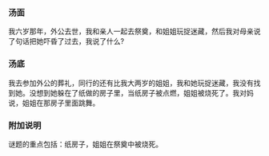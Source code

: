 

### 汤面

我六岁那年，外公去世，我和亲人一起去祭奠，和姐姐玩捉迷藏，然后我对母亲说了句话把她吓昏了过去，我说了什么?

### 汤底

我去参加外公的葬礼，同行的还有比我大两岁的姐姐，我和她玩捉迷藏，我没有找到她。没想到她躲在了纸做的房子里，当纸房子被点燃，姐姐被烧死了。我对妈说，姐姐在那房子里面跳舞。

### 附加说明
谜题的重点包括：纸房子，姐姐在祭奠中被烧死。
